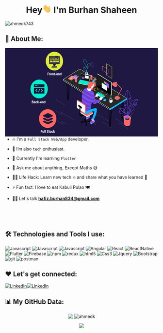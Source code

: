 <h1 align="center">Hey<img src="https://raw.githubusercontent.com/ABSphreak/ABSphreak/master/gifs/Hi.gif" width="30px"> I'm Burhan Shaheen</h1>
<p align="left"> <img src="https://komarev.com/ghpvc/?username=ahmedk743&label=Profile%20views&color=129e00&style=plastic" alt="ahmedk743" /> </p>

## 👨 About Me:

<img  src="./fullstackdeveloper.gif" height="290px" align="right" />

- :fire: I'm a `Full Stack Web/App` developer.

- 🔭 I’m also `tech` enthusiast.

- 🌱 Currently I'm learning `Flutter`

- 💬 Ask me about anything, Except Maths :sweat_smile:

- 👨‍💻 Life Hack: Learn new tech :fire: and share what you have learned :tada:

- ⚡ Fun fact: I love to eat Kabuli Pulao 🍽

- 🙋‍♂️ Let's talk **hafiz.burhan834@gmail.com**

<br />
<br />
<br />

## 🛠️ Technologies and Tools I use:

<p>
 <img alt="Javascript" src="https://img.shields.io/badge/C%2B%2B-00599C?style=for-the-badge&logo=c%2B%2B&logoColor=white"  height="25px"/>
  
 <img alt="Javascript" src="https://img.shields.io/badge/typescript-%23007ACC.svg?style=for-the-badge&logo=typescript&logoColor=white"  height="25px"/>
 <img alt="Javascript" src="https://img.shields.io/badge/JavaScript-323330?style=for-the-badge&logo=javascript&logoColor=F7DF1E"  height="25px"/>
 <img alt="Angular" src="https://img.shields.io/badge/Angular-DD0031?style=for-the-badge&logo=angular&logoColor=white" height="25px"/>
 <img alt="React" src="https://img.shields.io/badge/React-20232A?style=for-the-badge&logo=react&logoColor=61DAFB" height="25px"/>
 <img alt="ReactNative" src="https://img.shields.io/badge/react_native-%2320232a.svg?style=for-the-badge&logo=react&logoColor=%2361DAFB" height="25px"/>
 <img alt="Flutter" src="https://img.shields.io/badge/Flutter-02569B?style=for-the-badge&logo=flutter&logoColor=white" height="25px"/>
 
 
 <img alt="Firebase" src="https://img.shields.io/badge/firebase-%23039BE5.svg?style=for-the-badge&logo=firebase"  height="25px"/>
 

<img alt="npm" src="https://img.shields.io/badge/NPM-%23000000.svg?style=for-the-badge&logo=npm&logoColor=white" height="25px"/>
<img alt="redux" src="https://img.shields.io/badge/-Redux-764ABC?style=flat-square&logo=redux&logoColor=white" height="25px"/>
 
<!-- <img alt="Tailwidcss" src="https://img.shields.io/badge/Tailwind_CSS-38B2AC?style=for-the-badge&logo=tailwind-css&logoColor=white" height="25px"/> -->

<!-- <img alt="Material UI" src="https://img.shields.io/badge/Material--UI-0081CB?style=for-the-badge&logo=material-ui&logoColor=white" height="25px"/> -->
<!-- <img alt="Python" src="https://img.shields.io/badge/Python-14354C?style=for-the-badge&logo=python&logoColor=white" height="25px"/> -->
<!-- <img alt="Markdown" src="https://img.shields.io/badge/Markdown-000000?style=for-the-badge&logo=markdown&logoColor=white"  height="25px"/> -->
<img alt="html5" src="https://img.shields.io/badge/HTML5-E34F26?style=for-the-badge&logo=html5&logoColor=white" height="25px"/>
<img alt="Css3" src="https://img.shields.io/badge/CSS3-1572B6?style=for-the-badge&logo=css3&logoColor=white" height="25px"/>
<img alt="Jquery" src="https://img.shields.io/badge/jquery-%230769AD.svg?style=for-the-badge&logo=jquery&logoColor=white" height="25px"/>
 <img alt="Bootstrap" src="https://img.shields.io/badge/Bootstrap-563D7C?style=for-the-badge&logo=bootstrap&logoColor=white" height="25px"/>
 
<img alt="git" src="https://img.shields.io/badge/-Git-F05032?style=flat-square&logo=git&logoColor=white" height="25px"/>
<!-- <img alt="Brave browser" src="https://img.shields.io/badge/-Brave_Browser-FB542B?style=flat-square&logo=brave&logoColor=white" height="25px"/> -->
<!--  <img alt="github actions" src="https://img.shields.io/badge/-Github_Actions-2088FF?style=flat-square&logo=github-actions&logoColor=white" height="25px"/> -->
 <img alt="postman" src="https://img.shields.io/badge/-Postman-00C7B7?style=flat-square&logo=postman&logoColor=white" height="25px"/>
</p>

## ❤️ Let's get connected:
<p>
<a href="https://www.linkedin.com/in/burhan-shaheen-49b3aa1b0" target="_blank"><img alt="LinkedIn" src="https://img.shields.io/badge/linkedin-%230077B5.svg?&style=for-the-badge&logo=linkedin&logoColor=white"  height="30px"/></a><a href="hafiz.burhan834@gmail.com" target="_blank"><img alt="LinkedIn" src="https://img.shields.io/badge/Gmail-D14836?style=for-the-badge&logo=gmail&logoColor=white"  height="30px"/></a>
 
 </p>

## 📊 My GitHub Data:

<div align="center">
  <img align="center" src="https://github-readme-stats.anuraghazra1.vercel.app/api?username=burhanrepos&show_icons=true" />
  <img align="center" src="https://github-readme-streak-stats.herokuapp.com/?user=burhanrepos&" alt="ahmedk" />
 <p><img src="https://github-readme-stats.vercel.app/api/top-langs/?username=burhanrepos&layout=compact"><p>
</div>

